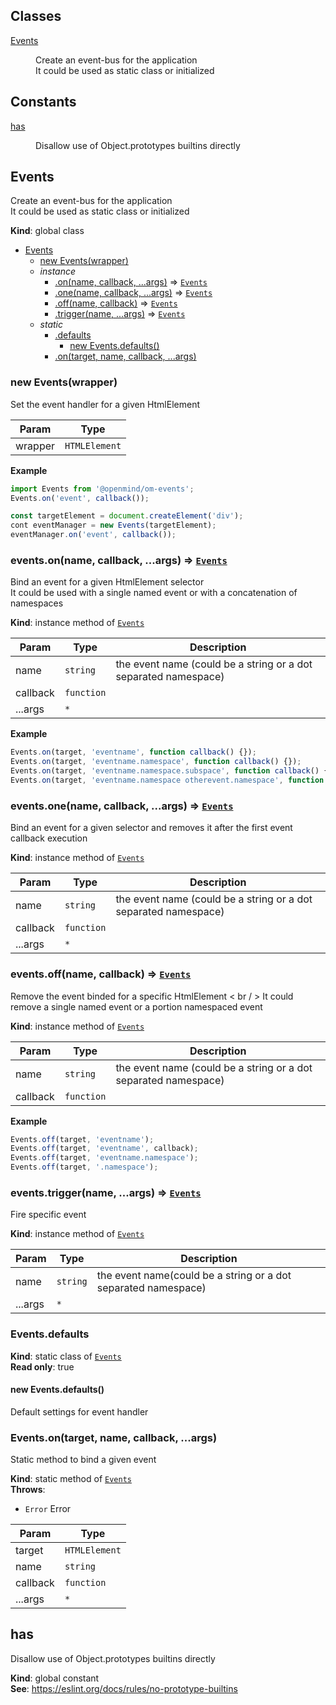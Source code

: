 ## Classes

<dl>
<dt><a href="#Events">Events</a></dt>
<dd><p>Create an event-bus for the application <br/>
It could be used as static class or initialized</p>
</dd>
</dl>

## Constants

<dl>
<dt><a href="#has">has</a></dt>
<dd><p>Disallow use of Object.prototypes builtins directly</p>
</dd>
</dl>

<a name="Events"></a>

## Events
Create an event-bus for the application <br/>
It could be used as static class or initialized

**Kind**: global class  

* [Events](#Events)
    * [new Events(wrapper)](#new_Events_new)
    * _instance_
        * [.on(name, callback, ...args)](#Events+on) ⇒ [<code>Events</code>](#Events)
        * [.one(name, callback, ...args)](#Events+one) ⇒ [<code>Events</code>](#Events)
        * [.off(name, callback)](#Events+off) ⇒ [<code>Events</code>](#Events)
        * [.trigger(name, ...args)](#Events+trigger) ⇒ [<code>Events</code>](#Events)
    * _static_
        * [.defaults](#Events.defaults)
            * [new Events.defaults()](#new_Events.defaults_new)
        * [.on(target, name, callback, ...args)](#Events.on)

<a name="new_Events_new"></a>

### new Events(wrapper)
Set the event handler for a given HtmlElement


| Param | Type |
| --- | --- |
| wrapper | <code>HTMLElement</code> | 

**Example**  
```js
import Events from '@openmind/om-events';
Events.on('event', callback());

const targetElement = document.createElement('div');
cont eventManager = new Events(targetElement);
eventManager.on('event', callback());
```
<a name="Events+on"></a>

### events.on(name, callback, ...args) ⇒ [<code>Events</code>](#Events)
Bind an event for a given HtmlElement selector <br/>
It could be used with a single named event or with a concatenation of namespaces

**Kind**: instance method of [<code>Events</code>](#Events)  

| Param | Type | Description |
| --- | --- | --- |
| name | <code>string</code> | the event name (could be a string or a dot separated namespace) |
| callback | <code>function</code> |  |
| ...args | <code>\*</code> |  |

**Example**  
```js
Events.on(target, 'eventname', function callback() {});
Events.on(target, 'eventname.namespace', function callback() {});
Events.on(target, 'eventname.namespace.subspace', function callback() {});
Events.on(target, 'eventname.namespace otherevent.namespace', function callback() {});
```
<a name="Events+one"></a>

### events.one(name, callback, ...args) ⇒ [<code>Events</code>](#Events)
Bind an event for a given selector and removes it
after the first event callback execution

**Kind**: instance method of [<code>Events</code>](#Events)  

| Param | Type | Description |
| --- | --- | --- |
| name | <code>string</code> | the event name (could be a string or a dot separated namespace) |
| callback | <code>function</code> |  |
| ...args | <code>\*</code> |  |

<a name="Events+off"></a>

### events.off(name, callback) ⇒ [<code>Events</code>](#Events)
Remove the event binded
   for a specific HtmlElement < br / >
It could remove a single named event or a portion namespaced event

**Kind**: instance method of [<code>Events</code>](#Events)  

| Param | Type | Description |
| --- | --- | --- |
| name | <code>string</code> | the event name (could be a string or a dot separated namespace) |
| callback | <code>function</code> |  |

**Example**  
```js
Events.off(target, 'eventname');
Events.off(target, 'eventname', callback);
Events.off(target, 'eventname.namespace');
Events.off(target, '.namespace');
```
<a name="Events+trigger"></a>

### events.trigger(name, ...args) ⇒ [<code>Events</code>](#Events)
Fire specific event

**Kind**: instance method of [<code>Events</code>](#Events)  

| Param | Type | Description |
| --- | --- | --- |
| name | <code>string</code> | the event name(could be a string or a dot separated namespace) |
| ...args | <code>\*</code> |  |

<a name="Events.defaults"></a>

### Events.defaults
**Kind**: static class of [<code>Events</code>](#Events)  
**Read only**: true  
<a name="new_Events.defaults_new"></a>

#### new Events.defaults()
Default settings for event handler

<a name="Events.on"></a>

### Events.on(target, name, callback, ...args)
Static method to bind a given event

**Kind**: static method of [<code>Events</code>](#Events)  
**Throws**:

- <code>Error</code> Error


| Param | Type |
| --- | --- |
| target | <code>HTMLElement</code> | 
| name | <code>string</code> | 
| callback | <code>function</code> | 
| ...args | <code>\*</code> | 

<a name="has"></a>

## has
Disallow use of Object.prototypes builtins directly

**Kind**: global constant  
**See**: https://eslint.org/docs/rules/no-prototype-builtins  
